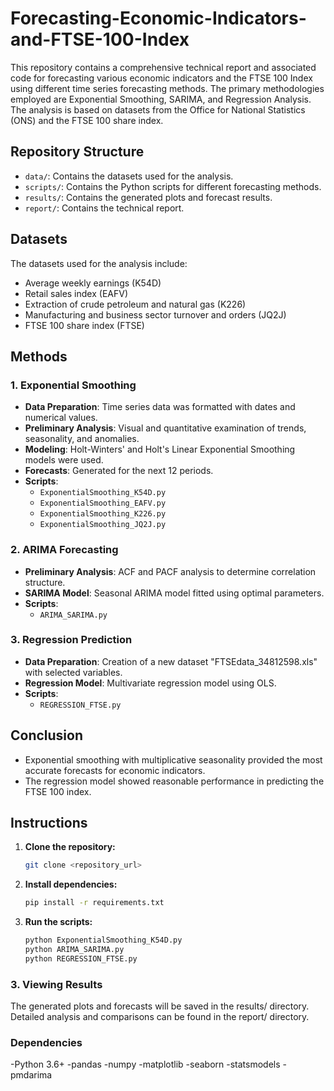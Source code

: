 # Forecasting-Economic-Indicators-and-FTSE-100-Index

This repository contains a comprehensive technical report and associated code for forecasting various economic indicators and the FTSE 100 Index using different time series forecasting methods. The primary methodologies employed are Exponential Smoothing, SARIMA, and Regression Analysis. The analysis is based on datasets from the Office for National Statistics (ONS) and the FTSE 100 share index.

## Repository Structure

- `data/`: Contains the datasets used for the analysis.
- `scripts/`: Contains the Python scripts for different forecasting methods.
- `results/`: Contains the generated plots and forecast results.
- `report/`: Contains the technical report.

## Datasets

The datasets used for the analysis include:
- Average weekly earnings (K54D)
- Retail sales index (EAFV)
- Extraction of crude petroleum and natural gas (K226)
- Manufacturing and business sector turnover and orders (JQ2J)
- FTSE 100 share index (FTSE)

## Methods

### 1. Exponential Smoothing
- **Data Preparation**: Time series data was formatted with dates and numerical values.
- **Preliminary Analysis**: Visual and quantitative examination of trends, seasonality, and anomalies.
- **Modeling**: Holt-Winters' and Holt's Linear Exponential Smoothing models were used.
- **Forecasts**: Generated for the next 12 periods.
- **Scripts**: 
    - `ExponentialSmoothing_K54D.py`
    - `ExponentialSmoothing_EAFV.py`
    - `ExponentialSmoothing_K226.py`
    - `ExponentialSmoothing_JQ2J.py`
    
### 2. ARIMA Forecasting
- **Preliminary Analysis**: ACF and PACF analysis to determine correlation structure.
- **SARIMA Model**: Seasonal ARIMA model fitted using optimal parameters.
- **Scripts**: 
    - `ARIMA_SARIMA.py`
    
### 3. Regression Prediction
- **Data Preparation**: Creation of a new dataset "FTSEdata_34812598.xls" with selected variables.
- **Regression Model**: Multivariate regression model using OLS.
- **Scripts**: 
    - `REGRESSION_FTSE.py`
    
## Conclusion
- Exponential smoothing with multiplicative seasonality provided the most accurate forecasts for economic indicators.
- The regression model showed reasonable performance in predicting the FTSE 100 index.

## Instructions
1. **Clone the repository:**
   ```bash
   git clone <repository_url>
   ```
2. **Install dependencies:**
   ```bash
   pip install -r requirements.txt
   ```
3. **Run the scripts:**
   ```bash
   python ExponentialSmoothing_K54D.py
   python ARIMA_SARIMA.py
   python REGRESSION_FTSE.py

### 3. Viewing Results
The generated plots and forecasts will be saved in the results/ directory.
Detailed analysis and comparisons can be found in the report/ directory.
### Dependencies
-Python 3.6+
-pandas
-numpy
-matplotlib
-seaborn
-statsmodels
-pmdarima
